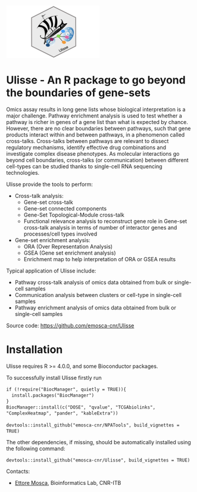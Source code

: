 <img src="vignettes/images/logo.png" width="250">

# Ulisse - An R package to go beyond the boundaries of gene-sets

Omics assay results in long gene lists whose biological interpretation is a major challenge. Pathway enrichment analysis is used to test whether a pathway is richer in genes of a gene list than what is expected by chance. However, there are no clear boundaries between pathways, such that gene products interact within and between pathways, in a phenomenon called cross-talks. 
Cross-talks between pathways are relevant to dissect regulatory mechanisms, identify effective drug combinations and investigate complex disease phenotypes. As molecular interactions go beyond cell boundaries, cross-talks (or communication) between different cell-types can be studied thanks to single-cell RNA sequencing technologies. 

Ulisse provide the tools to perform:

- Cross-talk analysis:
	- Gene-set cross-talk
	- Gene-set connected components
	- Gene-Set Topological-Module cross-talk
	- Functional relevance analysis to reconstruct gene role in Gene-set cross-talk analysis in terms of number of interactor genes and processes/cell types involved
- Gene-set enrichment analysis:
	- ORA (Over Representation Analysis)
	- GSEA (Gene set enrichment analysis)
	- Enrichment map to help interpretation of ORA or GSEA results

Typical application of Ulisse include:

- Pathway cross-talk analysis of omics data obtained from bulk or single-cell samples
- Communication analysis between clusters or cell-type in single-cell samples
- Pathway enrichment analysis of omics data obtained from bulk or single-cell samples

Source code: https://github.com/emosca-cnr/Ulisse

# Installation

Ulisse requires R >= 4.0.0, and some Bioconductor packages.

To successfully install Ulisse firstly run 

```{r, include=TRUE, eval=FALSE}
if (!require("BiocManager", quietly = TRUE)){
  install.packages("BiocManager")
}
BiocManager::install(c("DOSE", "qvalue", "TCGAbiolinks", "ComplexHeatmap", "pander", "kableExtra"))

devtools::install_github("emosca-cnr/NPATools", build_vignettes = TRUE)
```

The other dependencies, if missing, should be automatically installed using the following command:

```{r, include=TRUE, eval=FALSE}
devtools::install_github("emosca-cnr/Ulisse", build_vignettes = TRUE)
```

Contacts:

- [Ettore Mosca](https://www.itb.cnr.it/en/institute/staff/ettore-mosca), Bioinformatics Lab, CNR-ITB
